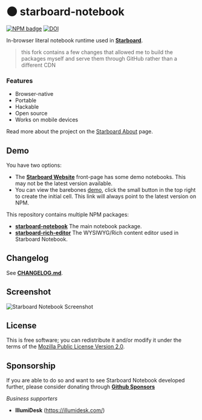 # 🌑 starboard-notebook

[![NPM badge](https://img.shields.io/npm/v/starboard-notebook)](https://www.npmjs.com/package/starboard-notebook) 
[![DOI](https://zenodo.org/badge/281976889.svg)](https://zenodo.org/badge/latestdoi/281976889)

In-browser literal notebook runtime used in [**Starboard**](https://starboard.gg).

> this fork contains a few changes that allowed me to build the packages myself and serve them through GitHub rather than a different CDN

### **Features**
* Browser-native
* Portable
* Hackable
* Open source
* Works on mobile devices

Read more about the project on the [Starboard About](https://starboard.gg/about) page.

## Demo
You have two options:
* The [**Starboard Website**](https://starboard.gg) front-page has some demo notebooks. This may not be the latest version available.
* You can view the barebones [demo](https://unpkg.com/starboard-notebook/dist/index.html), click the small button in the top right to create the initial cell. This link will always point to the latest version on NPM.

This repository contains multiple NPM packages:
* [**starboard-notebook**](./packages/starboard-notebook) The main notebook package.
* [**starboard-rich-editor**](./packages/starboard-rich-editor) The WYSIWYG/Rich content editor used in Starboard Notebook.

## Changelog
See [**CHANGELOG.md**](./CHANGELOG.md).

## Screenshot
![Starboard Notebook Screenshot](https://i.imgur.com/7hH8mMM.png)

## License
This is free software; you can redistribute it and/or modify it under the terms of the [Mozilla Public License Version 2.0](./LICENSE).

## Sponsorship
If you are able to do so and want to see Starboard Notebook developed further, please consider donating through [**Github Sponsors**](https://github.com/sponsors/gzuidhof)

*Business supporters*
* **IllumiDesk** (https://illumidesk.com/)

